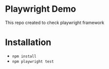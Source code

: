 # Playwright Demo
This repo created to check playwright framework
# Installation
- `npm install`
- `npm playwright test`